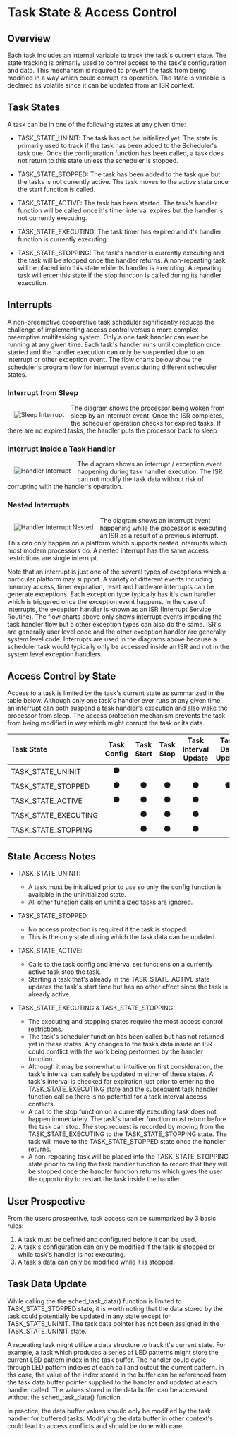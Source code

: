 #  Task State & Access Control


## Overview

Each task includes an internal variable to track the task's current state.  The state tracking is primarily used to control access to the task's configuration and data.  This mechanism is required to prevent the task from being modified in a way which could corrupt its operation.  The state is variable is declared as volatile since it can be updated from an ISR context.

## Task States

A task can be in one of the following states at any given time:

* TASK_STATE_UNINIT: The task has not be initialized yet.  The state is primarily used to track if the task has been added to the Scheduler's task que.  Once the configuration function has been called, a task does not return to this state unless the scheduler is stopped.

* TASK_STATE_STOPPED: The task has been added to the task que but the tasks is not currently active.  The task moves to the active state once the start function is called.

* TASK_STATE_ACTIVE: The task has been started.  The task's handler function will be called once it's timer interval expires but the handler is not currently executing.

* TASK_STATE_EXECUTING: The task timer has expired and it's handler function is currently executing.  

* TASK_STATE_STOPPING: The task's handler is currently executing and the task will be stopped once the handler returns.  A non-repeating task will be placed into this state while its handler is executing.  A repeating task will enter this state if the stop function is called during its handler execution.

## Interrupts

A non-preemptive cooperative task scheduler significantly reduces the challenge of implementing access control versus a more complex preemptive multitasking system.  Only a one task handler can ever be running at any given time. Each task's handler runs until completion once started and the handler execution can only be suspended due to an interrupt or other exception event.  The flow charts below show the scheduler's program flow for interrupt events during different scheduler states.


### Interrupt from Sleep
<img src="./img/sleep_int.svg" align="left" hspace="15" vspace="15" alt="Sleep Interrupt">

The diagram shows the processor being woken from sleep by an interrupt event.  Once the ISR completes, the scheduler operation checks for expired tasks.  If there are no expired tasks, the handler puts the processor back to sleep
<br clear="left"/>

### Interrupt Inside a Task Handler
<img src="./img/handler_int.svg" align="left" hspace="15" vspace="15" alt="Handler Interrupt">

The diagram shows an interrupt / exception event happening during task handler execution.  The ISR can not modify the task data without risk of corrupting with the handler's operation. 
<br clear="left"/>

### Nested Interrupts
<img src="./img/handler_int_nested.svg" align="left" hspace="15" vspace="15" alt="Handler Interrupt Nested">

The diagram shows an interrupt event happening while the processor is executing an ISR as a result of a previous interrupt. This can only happen on a platform which supports nested interrupts which most modern processors do.  A nested interrupt has the same access restrictions are single interrupt.
<br clear="left"/>

Note that an interrupt is just one of the several types of exceptions which a particular platform may support.   A variety of different events including memory access, timer expiration, reset and hardware interrupts can be generate exceptions.  Each exception type typically has it's own handler which is triggered once the exception event happens.  In the case of interrupts, the exception handler is known as an ISR (Interrupt Service Routine).  The flow charts above only shows interrupt events impeding the task handler flow but a other exception types can also do the same.    ISR's are generally user level code and the other exception handler are generally system level code. Interrupts are used in the diagrams above because a scheduler task would typically only be accessed inside an ISR and not in the system level exception handlers. 

## Access Control by State

Access to a task is limited by the task's current state as summarized in the table below.  Although only one task's handler ever runs at any given time, an interrupt can both suspend a task handler's execution and also wake the processor from sleep.  The access protection mechanism prevents the task from being modified in way which might corrupt the task or its data.   

| Task State           |Task Config | Task Start | Task Stop | Task Interval Update | Task Data Update |
| :----                |   :----:   |   :----:   |  :----:   |     :----:           |    :----:        |
| TASK_STATE_UNINIT    | &#x26AB;   |            |           |                      |                  | 
| TASK_STATE_STOPPED   | &#x26AB;   | &#x26AB;   | &#x26AB;  | &#x26AB;             | &#x26AB;         | 
| TASK_STATE_ACTIVE    | &#x26AB;   | &#x26AB;   | &#x26AB;  | &#x26AB;             |                  | 
| TASK_STATE_EXECUTING |            | &#x26AB;   | &#x26AB;  | &#x26AB;             |                  | 
| TASK_STATE_STOPPING  |            | &#x26AB;   | &#x26AB;  | &#x26AB;             |                  | 


## State Access Notes

* TASK_STATE_UNINIT:
    * A task must be initialized prior to use so only the config function is available in the uninitialized state.
    * All other function calls on uninitialized tasks are ignored.

* TASK_STATE_STOPPED:  
    * No access protection is required if the task is stopped.
    * This is the only state during which the task data can be updated.

* TASK_STATE_ACTIVE:  

    * Calls to the task config and interval set functions on a currently active task stop the task.    
    * Starting a task that's already in the TASK_STATE_ACTIVE state updates the task's start time but has no other effect since the task is already active.
    
* TASK_STATE_EXECUTING & TASK_STATE_STOPPING:  
    * The executing and stopping states require the most access control restrictions.  
    * The task's scheduler function has been called but has not returned yet in these states.  Any changes to the tasks data inside an ISR could conflict with the work being performed by the handler function.
    * Although it may be somewhat unintuitive on first consideration, the task's interval can safely be updated in either of these states.   A task's interval is checked for expiration just prior to entering the TASK_STATE_EXECUTING state and the subsequent task handler function call so there is no potential for a task interval access conflicts.
    * A call to the stop function on a currently executing task does not happen immediately.  The task's handler function must return before the task can stop.  The stop request is recorded by moving from the TASK_STATE_EXECUTING to the TASK_STATE_STOPPING state.  The task will move to the TASK_STATE_STOPPED state once the handler returns.
    * A non-repeating task will be placed into the TASK_STATE_STOPPING state prior to calling the task handler function to record that they will be stopped once the handler function returns which gives the user the opportunity to restart the task inside the handler.

## User Prospective

From the users prospective, task access can be summarized by 3 basic rules:

1. A task must be defined and configured before it can be used.
2. A task's configuration can only be modified if the task is stopped or while task's handler is not executing.
3. A task's data can only be modified while it is stopped.  

## Task Data Update

While calling the the sched_task_data() function is limited to TASK_STATE_STOPPED state, it is worth noting that the data stored by the task could potentially be updated in any state except for TASK_STATE_UNINIT.  The task data pointer has not been assigned in the TASK_STATE_UNINIT state.

A repeating task might utilize a data structure to track it's current state.  For example, a task which produces a series of LED patterns might store the current LED pattern index in the task buffer.  The handler could cycle through LED pattern indexes at each call and output the current pattern.  In ths case, the value of the index stored in the buffer can be referenced from the task data buffer pointer supplied to the handler and updated at each handler called.  The values stored in the data buffer can be accessed without the sched_task_data() function.

In practice, the data buffer values should only be modified by the task handler for buffered tasks. Modifying the data buffer in other context's could lead to access conflicts and should be done with care.


